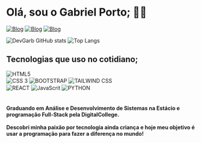# Olá, sou o Gabriel Porto; 🤙🏽

[![Blog](https://img.shields.io/badge/LinkedIn-0077B5?style=for-the-badge&logo=linkedin&logoColor=white)](https://www.linkedin.com/in/devgarb-fs/)
[![Blog](https://img.shields.io/badge/Instagram-E4405F?style=for-the-badge&logo=instagram&logoColor=white)](https://instagram.com/gabrielcporto)
[![Blog](https://img.shields.io/badge/WhatsApp-25D366?style=for-the-badge&logo=whatsapp&logoColor=white)](https://www.linkedin.com/in/devgarb-fs/)

![DevGarb GitHub stats](https://github-readme-stats.vercel.app/api?username=DevGarb&show_icons=true&theme=dracula)
![Top Langs](https://github-readme-stats.vercel.app/api/top-langs/?username=DevGarb&layout=compact)


## Tecnologias que uso no cotidiano;

<div style="display: inline_block">
    <img align="center" alt="HTML5" src="https://img.shields.io/badge/HTML5-E34F26?style=for-the-badge&logo=html5&logoColor=white"></img><br/>
    <img align="center" alt="CSS 3" src="https://img.shields.io/badge/CSS3-1572B6?style=for-the-badge&logo=css3&logoColor=white"></img>
    <img align="center" alt="BOOTSTRAP" src="https://img.shields.io/badge/Bootstrap-563D7C?style=for-the-badge&logo=bootstrap&logoColor=white"></img>
    <img align="center" alt="TAILWIND CSS" src="https://img.shields.io/badge/Tailwind_CSS-38B2AC?style=for-the-badge&logo=tailwind-css&logoColor=white"></img><br/>
    <img align="center" alt="REACT" src="https://img.shields.io/badge/React-20232A?style=for-the-badge&logo=react&logoColor=61DAFB"></img>
    <img align="center" alt="JavaScrit" src="https://img.shields.io/badge/JavaScript-F7DF1E?style=for-the-badge&logo=javascript&logoColor=black"></img>
    <img align="center" alt="PYTHON" src="https://img.shields.io/badge/Python-3776AB?style=for-the-badge&logo=python&logoColor=white"></img>
</div><br/>

#### Graduando em Análise e Desenvolvimento de Sistemas na Estácio e programação Full-Stack pela DigitalCollege.<br/><br/>Descobri minha paixão por tecnologia ainda criança e hoje meu objetivo é usar a programação para fazer a diferença no mundo!
